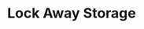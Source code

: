 ---
title: "Lock Away Storage"
url: /san-antonio/lock-away-storage-west-loop-1604-north/
shop: Mieten
---